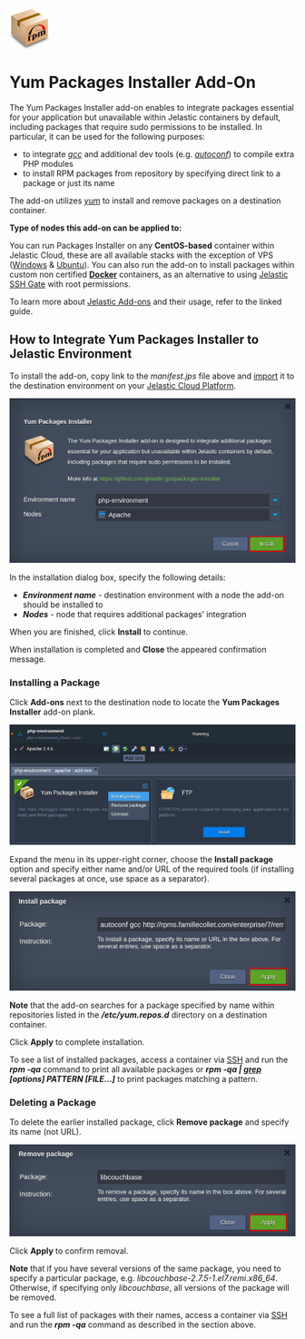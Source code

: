 ![rpm-logo](images/rpm-logo.png)

# Yum Packages Installer Add-On

The Yum Packages Installer add-on enables to integrate packages essential for your application but unavailable within
Jelastic containers by default, including packages that require sudo permissions to be installed. In particular, it can be
used for the following purposes:
- to integrate [*gcc*](https://gcc.gnu.org/) and additional dev tools (e.g. [*autoconf*](http://www.gnu.org/software/autoconf/autoconf.html)) to compile extra PHP modules
- to install RPM packages from repository by specifying direct link to a package or just its name


The add-on utilizes [*yum*](http://yum.baseurl.org/) to install and remove packages on a destination container. 

**Type of nodes this add-on can be applied to:**

You can run Packages Installer on any **CentOS-based** container within Jelastic Cloud, these are all available stacks with
the exception of VPS ([Windows](https://docs.jelastic.com/win-vps) & [Ubuntu](https://docs.jelastic.com/vps-ubuntu)). You can
also run the add-on to install packages within custom non
certified [**Docker**](https://docs.jelastic.com/dockers-overview) containers, as an alternative to using [Jelastic SSH Gate](https://docs.jelastic.com/ssh-gate) with root permissions. 

To learn more about [Jelastic Add-ons](https://github.com/jelastic-jps/jpswiki/wiki/Jelastic-Addons) and their usage, refer
to the linked guide. 

## How to Integrate Yum Packages Installer to Jelastic Environment

To install the add-on, copy link to the *manifest.jps* file above and [import](https://docs.jelastic.com/environment-import)
it to the destination environment on your [Jelastic Cloud Platform](https://jelastic.cloud/).

![yum-packages-installer-deployment](images/yum-packages-installer-deployment.png)

In the installation dialog box, specify the following details:
- **_Environment name_** - destination environment with a node the add-on should be installed to
- **_Nodes_** - node that requires additional packages’ integration

When you are finished, click **Install** to continue.

When installation is completed and **Close** the appeared confirmation message.

### Installing a Package

Click **Add-ons** next to the destination node to locate the **Yum Packages Installer** add-on plank.

![yum-packages-installer-add-on](images/yum-packages-installer-add-on.png)

Expand the menu in its upper-right corner, choose the **Install package** option and specify either name and/or URL of the
required tools (if installing several packages at once, use space as a separator).

![yum-install-package](images/yum-install-package.png)

**Note** that the add-on searches for a package specified by name within repositories listed in the **_/etc/yum.repos.d_**
directory on a destination container.

Click **Apply** to complete installation.

To see a list of installed packages, access a container via [SSH](https://docs.jelastic.com/ssh-gate) and run the **_rpm -qa_** command to print all available packages or **_rpm -qa | [grep](http://linuxcommand.org/man_pages/grep1.html) [options] PATTERN [FILE...]_** to print packages matching a pattern.

### Deleting a Package

To delete the earlier installed package, click **Remove package** and specify its name (not URL). 

![yum-remove-package](images/yum-remove-package.png)

Click **Apply** to confirm removal.

**Note** that if you have several versions of the same package, you need to specify a particular package, e.g. *libcouchbase-2.7.5-1.el7.remi.x86_64*. Otherwise, if specifying only *libcouchbase*, all versions of the package will be removed. 

To see a full list of packages with their names, access a container via [SSH](https://docs.jelastic.com/ssh-gate) and run the **_rpm -qa_** command as described in the section above.
